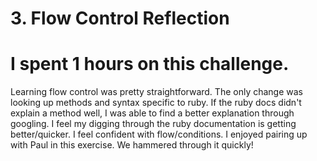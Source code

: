 # 3. Flow Control Reflection

# I spent 1 hours on this challenge.

Learning flow control was pretty straightforward. The only change was looking up methods and syntax specific to ruby. If the ruby docs didn't explain a method well, I was able to find a better explanation through googling. I feel my digging through the ruby documentation is getting better/quicker. I feel confident with flow/conditions. I enjoyed pairing up with Paul in this exercise. We hammered through it quickly!